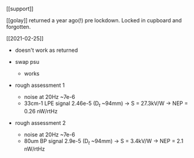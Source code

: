 [[support]]

[[golay]] returned a year ago(!) pre lockdown. Locked in cupboard and forgotten.


[[2021-02-25]]

- doesn't work as returned
- swap psu
	- works
- rough assessment 1
	- noise at 20Hz ~7e-6
	- 33cm-1 LPE signal 2.46e-5 (D${_t}$ ~94mm)
	-> S = 27.3kV/W
	-> NEP = 0.26 nW/rtHz

- rough assessment 2
	- noise at 20Hz ~7e-6
	- 80um BP signal 2.9e-5 (D${_t}$ ~94mm)
	-> S = 3.4kV/W
	-> NEP = 2.1 nW/rtHz


	

